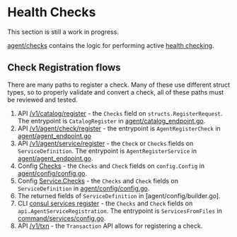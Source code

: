 # Health Checks

This section is still a work in progress.

[agent/checks](https://github.com/hernad/consul/tree/main/agent/checks) contains the logic for
performing active [health checking](https://www.consul.io/docs/agent/checks.html).


## Check Registration flows

There are many paths to register a check. Many of these use different struct
types, so to properly validate and convert a check, all of these paths must
be reviewed and tested.

1. API [/v1/catalog/register](https://www.consul.io/api-docs/catalog#register-entity) - the `Checks`
   field on `structs.RegisterRequest`. The entrypoint is `CatalogRegister` in
   [agent/catalog_endpoint.go].
2. API [/v1/agent/check/register](https://www.consul.io/api-docs/agent/check#register-check) - the entrypoint
   is `AgentRegisterCheck` in [agent/agent_endpoint.go]
3. API [/v1/agent/service/register](https://www.consul.io/api-docs/agent/service#register-service) -
   the `Check` or `Checks` fields on `ServiceDefinition`. The entrypoint is `AgentRegisterService`
   in [agent/agent_endpoint.go].
4. Config [Checks](https://www.consul.io/docs/discovery/checks) - the `Checks` and `Check` fields
   on `config.Config` in [agent/config/config.go].
5. Config [Service.Checks](https://www.consul.io/docs/discovery/services) - the
   `Checks` and `Check` fields on `ServiceDefinition` in [agent/config/config.go].
6. The returned fields of `ServiceDefinition` in [agent/config/builder.go].
7. CLI [consul services register](https://www.consul.io/commands/services/register) - the
   `Checks` and `Check` fields on `api.AgentServiceRegistration`. The entrypoint is
   `ServicesFromFiles` in [command/services/config.go].
8. API [/v1/txn](https://www.consul.io/api-docs/txn) - the `Transaction` API allows for registering a check.


[agent/catalog_endpoint.go]: https://github.com/hernad/consul/blob/main/agent/catalog_endpoint.go
[agent/agent_endpoint.go]: https://github.com/hernad/consul/blob/main/agent/agent_endpoint.go
[agent/config/config.go]: https://github.com/hernad/consul/blob/main/agent/config/config.go
[command/services/config.go]: https://github.com/hernad/consul/blob/main/command/services/config.go
